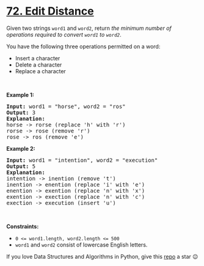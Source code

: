 # [72. Edit Distance][title]

<p>Given two strings <code>word1</code> and <code>word2</code>, return <em>the minimum number of operations required to convert <code>word1</code> to <code>word2</code></em>.</p>
<p>You have the following three operations permitted on a word:</p>
<ul>
<li>Insert a character</li>
<li>Delete a character</li>
<li>Replace a character</li>
</ul>
<p> </p>
<p><strong>Example 1:</strong></p>
<pre><strong>Input:</strong> word1 = "horse", word2 = "ros"
<strong>Output:</strong> 3
<strong>Explanation:</strong> 
horse -&gt; rorse (replace 'h' with 'r')
rorse -&gt; rose (remove 'r')
rose -&gt; ros (remove 'e')
</pre>
<p><strong>Example 2:</strong></p>
<pre><strong>Input:</strong> word1 = "intention", word2 = "execution"
<strong>Output:</strong> 5
<strong>Explanation:</strong> 
intention -&gt; inention (remove 't')
inention -&gt; enention (replace 'i' with 'e')
enention -&gt; exention (replace 'n' with 'x')
exention -&gt; exection (replace 'n' with 'c')
exection -&gt; execution (insert 'u')
</pre>
<p> </p>
<p><strong>Constraints:</strong></p>
<ul>
<li><code>0 &lt;= word1.length, word2.length &lt;= 500</code></li>
<li><code>word1</code> and <code>word2</code> consist of lowercase English letters.</li>
</ul>


If you love Data Structures and Algorithms in Python, give this [repo][me] a star :wink:

[title]: https://leetcode.com/problems/edit-distance
[me]: https://github.com/bumblebee211196/awesome-python-leetcode